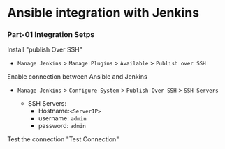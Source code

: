 # Ansible integration with Jenkins

### Part-01 Integration Setps

Install "publish Over SSH"
 - `Manage Jenkins` > `Manage Plugins` > `Available` > `Publish over SSH` 

Enable connection between Ansible and Jenkins
- `Manage Jenkins` > `Configure System` > `Publish Over SSH` > `SSH Servers` 

	- SSH Servers:
		- Hostname:`<ServerIP>`
		- username: `admin`
		- password: `admin`

Test the connection "Test Connection"

